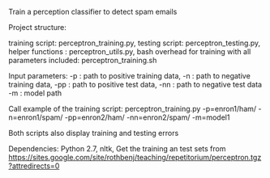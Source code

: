 Train a perception classifier to detect spam emails

Project structure:

 training script: perceptron_training.py, 
 testing script:  perceptron_testing.py, 
 helper functions : perceptron_utils.py, 
 bash overhead for training with all parameters included: perceptron_training.sh

Input parameters:
-p : path to positive training data, 
-n : path to negative training data, 
-pp : path to positive test data, 
-nn : path to negative test data
-m : model path

Call example of the training script: perceptron_training.py -p=enron1/ham/ -n=enron1/spam/ -pp=enron2/ham/ -nn=enron2/spam/ -m=model1

Both scripts also display training and testing errors

Dependencies:
Python 2.7, 
nltk, 
Get the training an test sets from https://sites.google.com/site/rothbenj/teaching/repetitorium/perceptron.tgz?attredirects=0

